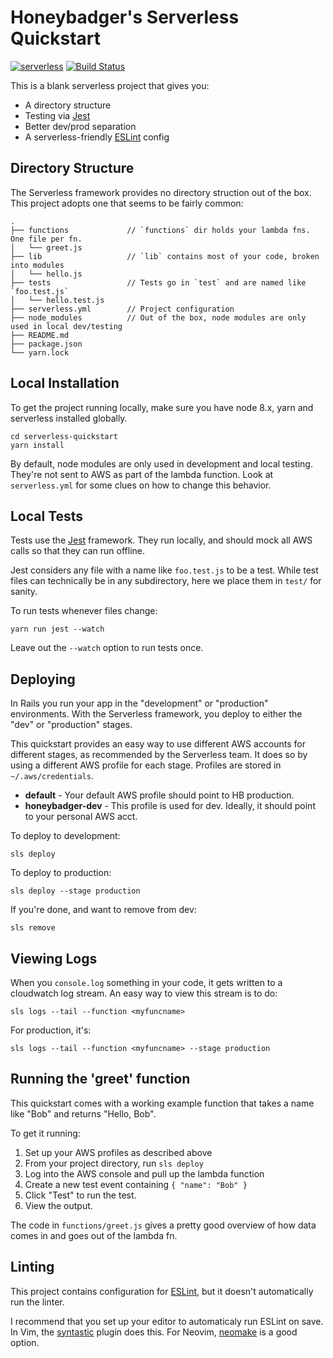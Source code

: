 # Honeybadger's Serverless Quickstart
[![serverless](http://public.serverless.com/badges/v3.svg)](http://www.serverless.com)
[![Build Status](https://travis-ci.org/honeybadger-io/serverless-quickstart.svg?branch=master)](https://travis-ci.org/honeybadger-io/serverless-quickstart)

This is a blank serverless project that gives you:

- A directory structure
- Testing via [Jest](https://jestjs.io/)
- Better dev/prod separation
- A serverless-friendly [ESLint](https://eslint.org/) config

## Directory Structure

The Serverless framework provides no directory struction out of the box.
This project adopts one that seems to be fairly common:

```
.
├── functions             // `functions` dir holds your lambda fns. One file per fn.
│   └── greet.js
├── lib                   // `lib` contains most of your code, broken into modules
│   └── hello.js
├── tests                 // Tests go in `test` and are named like `foo.test.js`
│   └── hello.test.js
├── serverless.yml        // Project configuration
├── node_modules          // Out of the box, node modules are only used in local dev/testing
├── README.md
├── package.json
└── yarn.lock
```

## Local Installation

To get the project running locally, make sure you have node 8.x, yarn and serverless installed globally.

```
cd serverless-quickstart
yarn install
```

By default, node modules are only used in development and local testing.
They're not sent to AWS as part of the lambda function.
Look at `serverless.yml` for some clues on how to change this behavior.

## Local Tests

Tests use the [Jest](https://jestjs.io/) framework.
They run locally, and should mock all AWS calls so that they can run offline.

Jest considers any file with a name like `foo.test.js` to be a test.
While test files can technically be in any subdirectory, here we place them in `test/` for sanity.

To run tests whenever files change:

```
yarn run jest --watch
```

Leave out the `--watch` option to run tests once.

## Deploying

In Rails you run your app in the "development" or "production" environments.
With the Serverless framework, you deploy to either the "dev" or "production" stages.

This quickstart provides an easy way to use different AWS accounts for different stages, as recommended by the Serverless team.
It does so by using a different AWS profile for each stage.
Profiles are stored in `~/.aws/credentials`.

- **default** - Your default AWS profile should point to HB production.
- **honeybadger-dev** - This profile is used for dev. Ideally, it should point to your personal AWS acct.

To deploy to development:

```
sls deploy
```

To deploy to production:

```
sls deploy --stage production
```

If you're done, and want to remove from dev:

```
sls remove
```

## Viewing Logs

When you `console.log` something in your code, it gets written to a cloudwatch log stream.
An easy way to view this stream is to do:

```
sls logs --tail --function <myfuncname>
```

For production, it's:

```
sls logs --tail --function <myfuncname> --stage production
```

## Running the 'greet' function

This quickstart comes with a working example function that takes a name like "Bob" and returns "Hello, Bob".

To get it running:

1. Set up your AWS profiles as described above
2. From your project directory, run `sls deploy`
3. Log into the AWS console and pull up the lambda function
4. Create a new test event containing `{ "name": "Bob" }`
5. Click "Test" to run the test.
6. View the output.

The code in `functions/greet.js` gives a pretty good overview of how data comes in and goes out of the lambda fn.

## Linting

This project contains configuration for [ESLint](https://eslint.org/), but it doesn't automatically run the linter.

I recommend that you set up your editor to automaticaly run ESLint on save.
In Vim, the [syntastic](https://github.com/vim-syntastic/syntastic) plugin does this.
For Neovim, [neomake](https://github.com/neomake/neomake) is a good option.
